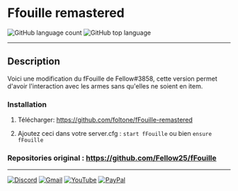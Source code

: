 # Ffouille remastered

![GitHub language count](https://img.shields.io/github/languages/count/foltone/fFouille-remastered?color=blue&label=Langages&logo=github&logoColor=blue&style=for-the-badge)
![GitHub top language](https://img.shields.io/github/languages/top/foltone/fFouille-remastered?color=%232C2D72&logo=lua&logoColor=%232C2D72&style=for-the-badge)

---
## Description
Voici une modification du fFouille de Fellow#3858, cette version permet d'avoir l'interaction  avec les armes sans qu'elles ne soient en item.

### Installation

1) Télécharger: https://github.com/foltone/fFouille-remastered

2) Ajoutez ceci dans votre server.cfg :
``start fFouille``
   ou bien
``ensure fFouille``

### Repositories original : https://github.com/Fellow25/fFouille

---

[![Discord](https://img.shields.io/badge/Discord-%237289DA.svg?style=for-the-badge&logo=discord&logoColor=white)](https://discord.com/invite/X9ReemrhKh)
[![Gmail](https://img.shields.io/badge/Gmail-D14836?style=for-the-badge&logo=gmail&logoColor=white)](https://mail.google.com/mail/u/4/?hl=fr&tf=cm&fs=1&to=foltonedev@gmail.com)
[![YouTube](https://img.shields.io/badge/YouTube-%23FF0000.svg?style=for-the-badge&logo=YouTube&logoColor=white)](https://www.youtube.com/channel/UCMbP42Mqwk3hwjp4ClZjeng)
[![PayPal](https://img.shields.io/badge/PayPal-00457C?style=for-the-badge&logo=paypal&logoColor=white)](https://www.paypal.com/paypalme/foltonemoney?locale.x=fr_FR)
